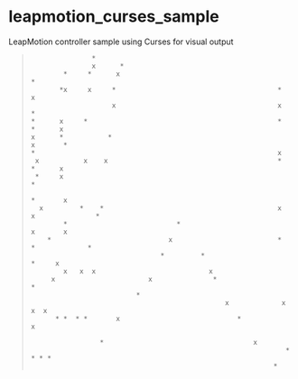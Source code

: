 # leapmotion_curses_sample
LeapMotion controller sample using Curses for visual output

>                    *
>                    x      *
>             *     *      x                                                *
>            *x     x     *                                        *        x
>                         x                                        x                *
>     *      x     *                                               *        *      x
>     x      *           *                                                 x       *
>     *                                                            x
>      x           x    x                                          *       *      x
>      *     x                                                                            *
>                                                                                *       x
>       x         *    *                                           x     x               *
>             *                           *                                    x       x
>         *                             x                          *    *             *
>                                     *         *                            *     x
>             x   x  x                            x
>          x                       x               *                            *
>                               *
>                                                     x             x   x  x
>           * *  * *       x                             *                    x
>
>                      *                                     x
>                                                                    *  * * *
>                                                                 *
>

